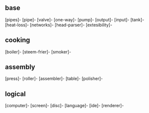 ## base

[pipes]-
    [pipe]-
    [valve]-
    [one-way]-
    [pump]-
    [output]-
    [input]-
[tank]-
[heat-loss]-
[networks]-
    [head-parser]-
    [extesibility]-

## cooking

[boiler]-
[steem-frier]-
[smoker]-

## assembly

[press]- 
[roller]-
[assembler]-
[table]-
[polisher]-

## logical

[computer]-
[screen]-
[disc]-
[language]-
[ide]-
[renderer]-